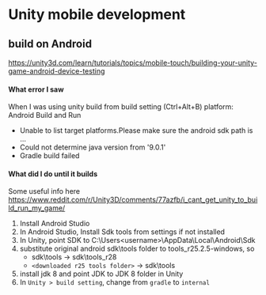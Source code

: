 # Unity mobile development
## build on Android 

https://unity3d.com/learn/tutorials/topics/mobile-touch/building-your-unity-game-android-device-testing

#### What error I saw
When I was using unity build from build setting (Ctrl+Alt+B) 
platform: Android
Build and Run
* Unable to list target platforms.Please make sure the android sdk path is ...
* Could not determine java version from '9.0.1' 
* Gradle build failed

#### What did I do until it builds
Some useful info here https://www.reddit.com/r/Unity3D/comments/77azfb/i_cant_get_unity_to_build_run_my_game/
1. Install Android Studio
2. In Android Studio, Install Sdk tools from settings if not installed 
3. In Unity, point SDK to C:\Users\<username>\AppData\Local\Android\Sdk
4. substitute original android sdk\tools folder to tools_r25.2.5-windows, so 
    * sdk\tools -> sdk\tools_r28
    * `<downloaded r25 tools folder>` -> sdk\tools
5. install jdk 8 and point JDK to JDK 8 folder in Unity
6. In `Unity > build setting`, change from `gradle` to `internal`
